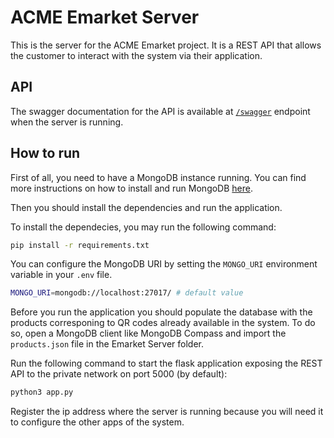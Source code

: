 # ACME Emarket Server

This is the server for the ACME Emarket project. It is a REST API that allows the customer to interact with the system via their application.

## API

The swagger documentation for the API is available at [`/swagger`](http://localhost:5000/swagger) endpoint when the server is running. 

## How to run

First of all, you need to have a MongoDB instance running. You can find more instructions on how to install and run MongoDB [here](https://docs.mongodb.com/manual/installation/).

Then you should install the dependencies and run the application.

To install the dependecies, you may run the following command:

```bash
pip install -r requirements.txt
```

You can configure the MongoDB URI by setting the `MONGO_URI` environment variable in your `.env` file.

```bash
MONGO_URI=mongodb://localhost:27017/ # default value
```

Before you run the application you should populate the database with the products corresponing to QR codes already available in the system. To do so, open a MongoDB client like MongoDB Compass and import the `products.json` file in the Emarket Server folder.

Run the following command to start the flask application exposing the REST API to the private network on port 5000 (by default):

```bash
python3 app.py
```

Register the ip address where the server is running because you will need it to configure the other apps of the system.